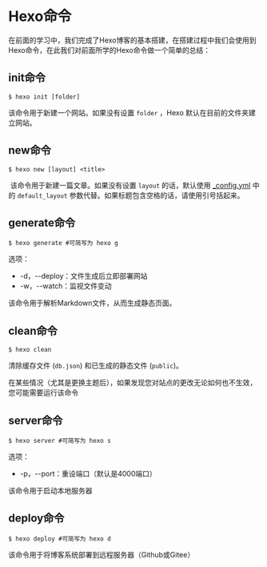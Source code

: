 # Hexo命令

​	在前面的学习中，我们完成了Hexo博客的基本搭建，在搭建过程中我们会使用到Hexo命令，在此我们对前面所学的Hexo命令做一个简单的总结：

## init命令

```shell
$ hexo init [folder]
```

该命令用于新建一个网站。如果没有设置 `folder` ，Hexo 默认在目前的文件夹建立网站。



## new命令

```shell
$ hexo new [layout] <title>
```

​	该命令用于新建一篇文章。如果没有设置 `layout` 的话，默认使用 [_config.yml](https://hexo.io/zh-cn/docs/configuration) 中的 `default_layout` 参数代替。如果标题包含空格的话，请使用引号括起来。



## generate命令

```shell
$ hexo generate #可简写为 hexo g
```

选项：

- -d，--deploy：文件生成后立即部署网站
- -w，--watch：监视文件变动

该命令用于解析Markdown文件，从而生成静态页面。



## clean命令

```shell
$ hexo clean
```

清除缓存文件 (`db.json`) 和已生成的静态文件 (`public`)。

在某些情况（尤其是更换主题后），如果发现您对站点的更改无论如何也不生效，您可能需要运行该命令	



## server命令

```shell
$ hexo server #可简写为 hexo s
```

选项：

- -p，--port：重设端口（默认是4000端口）

该命令用于启动本地服务器



## deploy命令

```shell
$ hexo deploy #可简写为 hexo d
```

该命令用于将博客系统部署到远程服务器（Github或Gitee）